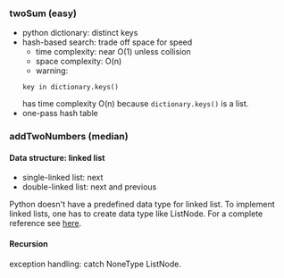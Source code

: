 ### twoSum (easy)

- python dictionary: distinct keys
- hash-based search: trade off space for speed
  * time complexity: near O(1) unless collision
  * space complexity: O(n)
  * warning:
  ```
  key in dictionary.keys()
  ```
  has time complexity O(n) because ```dictionary.keys()``` is a list.
- one-pass hash table   

### addTwoNumbers (median)

#### Data structure: linked list
- single-linked list: next
- double-linked list: next and previous

Python doesn't have a predefined data type for linked list. To implement linked lists, one has to create data type like ListNode. For a complete reference see [here](https://stackabuse.com/python-linked-lists/ "Python linked lists").

#### Recursion
exception handling: catch NoneType ListNode.  
